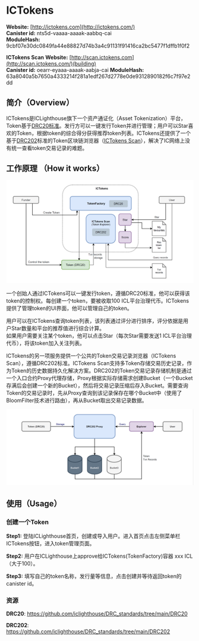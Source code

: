 # ICTokens

**Website:** [http://ictokens.com](http://ictokens.com/)  
**Canister id:**  nts5d-vaaaa-aaaak-aabbq-cai  
**ModuleHash:** 9cbf07e30dc0849fa44e88827d74b3a4c91131f91416ca2bc5477f1dffb1f0f2

**ICTokens Scan**
**Website:** [http://scan.ictokens.com](http://scan.ictokens.com/)(building)  
**Canister id:**  oearr-eyaaa-aaaak-aabja-cai
**ModuleHash:** 63a8040a5b7650a4333214f281a1edf267d2778e0de9312890182f6c7f97e2dd

## 简介（Overview）

ICTokens是ICLighthouse旗下一个资产通证化（Asset Tokenization）平台，Token基于[DRC20标准](https://github.com/iclighthouse/DRC_standards/tree/main/DRC20)。发行方可以一键发行Token并进行管理；用户可以Star喜欢的Token，根据token的综合得分获得推荐token列表。ICTokens还提供了一个基于[DRC202](https://github.com/iclighthouse/DRC_standards/tree/main/DRC202)标准的Token区块链浏览器（[ICTokens Scan](http://scan.ictokens.com)），解决了IC网络上没有统一查看token交易记录的难题。

## 工作原理 （How it works）

![image](ictokens.png)

一个创始人通过ICTokens可以一键发行token，遵循DRC20标准，他可以获得该token的控制权。每创建一个token，要被收取100 ICL平台治理代币。ICTokens提供了管理token的UI界面，他可以管理自己的token。

用户可以在ICTokens查询token列表，该列表通过评分进行排序，评分依据是用户Star数量和平台的推荐值进行综合计算。   
如果用户需要关注某个token，他可以点击Star（每次Star需要发送1 ICL平台治理代币），将该token加入关注列表。

ICTokens的另一项服务提供一个公共的Token交易记录浏览器（ICTokens Scan），遵循DRC202标准。ICTokens Scan支持多Token存储交易历史记录，作为Token的历史数据持久化解决方案。DRC202的Token交易记录存储机制是通过一个入口合约Proxy代理存储，Proxy根据实际存储需求创建Bucket（一个Bucket存满后会创建一个新的Bucket），然后将交易记录压缩后存入Bucket。需要查询Token的交易记录时，先从Proxy查询到该记录保存在哪个Bucket中（使用了BloomFilter技术进行路由），再从Bucket取出交易记录数据。

![image](drc202.png)

## 使用（Usage）

### 创建一个Token

**Step1:** 登陆ICLighthouse首页，创建或导入用户。进入首页点击左侧菜单栏ICTokens按钮，进入token管理页面。 

**Step2:** 用户在ICLighthouse上approve给ICTokens(TokenFactory)容器 xxx ICL（大于100）。

**Step3:** 填写自己的token名称，发行量等信息，点击创建并等待返回token的canister id。

### 资源

**DRC20**: https://github.com/iclighthouse/DRC_standards/tree/main/DRC20

**DRC202**: https://github.com/iclighthouse/DRC_standards/tree/main/DRC202

